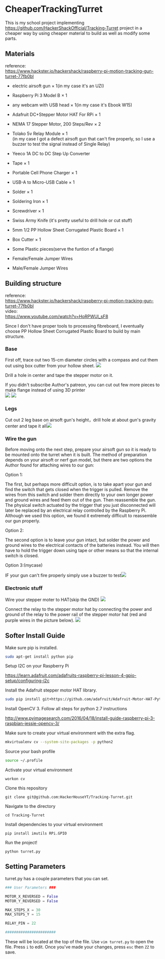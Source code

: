 # CheaperTrackingTurret
This is my school project implementing https://github.com/HackerShackOfficial/Tracking-Turret project in a cheaper way
by using cheaper material to build as well as modify some parts.

## Materials
reference:</br>https://www.hackster.io/hackershack/raspberry-pi-motion-tracking-gun-turret-77fb0bI

* electric airsoft gun × 1(in my case it's an UZI) 

* Raspberry Pi 3 Model B × 1

* any webcam with USB head × 1(in my case it's Ebook W15)
 
* Adafruit DC+Stepper Motor HAT For RPi × 1
 
* NEMA 17 Stepper Motor, 200 Steps/Rev × 2
 
* Tolako 5v Relay Module × 1</br>
(in my case I got a defect airsoft gun that can't fire properly, so I use a buzzer to test the signal instead of Single Relay)
 
* Yeeco 1A DC to DC Step Up Converter
 
* Tape × 1
 
* Portable Cell Phone Charger × 1
 	
* USB-A to Micro-USB Cable × 1
 	
* Solder × 1
 
* Soldering Iron × 1
 
* Screwdriver × 1
 
* Swiss Army Knife 
(it's pretty useful to drill hole or cut stuff)
 
* 5mm 1/2 PP Hollow Sheet Corrugated Plastic Board × 1
 
* Box Cutter × 1
 
* Some Plastic pieces(serve the funtion of a flange)

* Female/Female Jumper Wires

* Male/Female Jumper Wires
## Building structure

reference:\
https://www.hackster.io/hackershack/raspberry-pi-motion-tracking-gun-turret-77fb0bI </br> video: \
https://www.youtube.com/watch?v=HoRPWUl_sF8

Since I don't have proper tools to processing fibreboard, I eventually choose PP Hollow Sheet Corrugated Plastic Board to build by main structure.

### Base

First off, trace out two 15-cm diameter circles with a compass and cut them out using box cutter from your hollow sheet.
![](https://i.imgur.com/nM8NEM2.jpg=60%x)

Drill a hole in center and tape the stepper motor on it.

If you didn't subscribe Author's patreon, you can cut out few more pieces to make flange instead of using 3D printer \
![](https://i.imgur.com/39TgXZR.jpg=60%x)
![](https://i.imgur.com/tOuY76H.jpg=60%x)
### Legs
Cut out 2 leg base on airsoft gun's height，drill hole at about gun's gravity center and tape it all![](https://i.imgur.com/vlCcqhE.jpg=60%x)

### Wire the gun

Before moving onto the next step, prepare your airsoft gun so it is ready to be mounted onto the turret when it is built. The method of preparation depends on your airsoft or nerf gun model, but there are two options the Author found for attaching wires to our gun:

Option 1:

The first, but perhaps more difficult option, is to take apart your gun and find the switch that gets closed when the trigger is pulled. Remove the wires from this switch and solder them directly to your own longer power and ground wires and feed them out of the gun. Then reassemble the gun. The physical switch actuated by the trigger that you just disconnected will later be replaced by an electrical relay controlled by the Raspberry Pi. Although we used this option, we found it extremely difficult to reassemble our gun properly.

Option 2:

The second option is to leave your gun intact, but solder the power and ground wires to the electrical contacts of the batteries instead. You will then have to hold the trigger down using tape or other means so that the internal switch is closed.

Option 3:(mycase)

IF your gun can't fire properly simply use a buzzer to test![](https://i.imgur.com/fn46NmV.jpg=60%x)


### Electronic stuff
Wire your stepper moter to HAT(skip the GND) ![](https://i.imgur.com/uTD4yFA.jpg=60%x)

Connect the relay to the stepper motor hat by connecting the power and ground of the relay to the power rail of the stepper motor hat (red and purple wires in the picture below). 
![](https://i.imgur.com/4behgOw.jpg=60%x)




## Softer Install Guide

Make sure pip is installed. 
```bash
sudo apt-get install python pip
```

Setup I2C on your Raspberry Pi

https://learn.adafruit.com/adafruits-raspberry-pi-lesson-4-gpio-setup/configuring-i2c

Install the Adafruit stepper motor HAT library.

```bash
sudo pip install git+https://github.com/adafruit/Adafruit-Motor-HAT-Python-Library
```

Install OpenCV 3. Follow all steps for python 2.7 instructions

http://www.pyimagesearch.com/2016/04/18/install-guide-raspberry-pi-3-raspbian-jessie-opencv-3/

Make sure to create your virtual environment with the extra flag.

```bash
mkvirtualenv cv --system-site-packages -p python2
```

Source your bash profile

```bash
source ~/.profile
```

Activate your virtual environment

```
workon cv
```

Clone this repository

```
git clone git@github.com:HackerHouseYT/Tracking-Turret.git
```

Navigate to the directory

```
cd Tracking-Turret
```

Install dependencies to your virtual environment

```
pip install imutils RPi.GPIO
```

Run the project!

```
python turret.py
```

## Setting Parameters

turret.py has a couple parameters that you can set.

```python
### User Parameters ###

MOTOR_X_REVERSED = False
MOTOR_Y_REVERSED = False

MAX_STEPS_X = 30
MAX_STEPS_Y = 15

RELAY_PIN = 22

#######################
```

These will be located at the top of the file. Use `vim turret.py` to open the file. Press `i` to edit.
Once you've made your changes, press `esc` then `ZZ` to save.